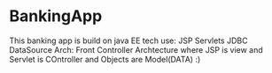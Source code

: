 # BankingApp
This banking app is build on java EE 
tech use:
JSP
Servlets
JDBC DataSource
Arch:
Front Controller Archtecture
where JSP is view and Servlet is COntroller and Objects are Model(DATA)
:)
